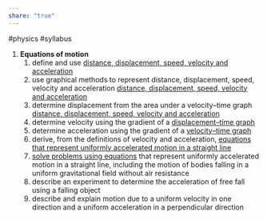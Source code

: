 ```yaml
---  
share: "true"  
---  
```

#physics #syllabus   
  
  
1. **Equations of motion**  
	1. define and use [distance, displacement, speed, velocity and acceleration](SUVAT%20equations)  
	2. use graphical methods to represent distance, displacement, speed, velocity and acceleration  [distance, displacement, speed, velocity and acceleration](SUVAT%20equations.md)  
	3. determine displacement from the area under a velocity–time graph [distance, displacement, speed, velocity and acceleration](SUVAT%20equations.md)  
	4. determine velocity using the gradient of a [displacement–time graph](Displacement%20time%20graph.md)  
	5. determine acceleration using the gradient of a [velocity–time graph](Deriving%20SUVAT%204.md)  
	6. derive, from the definitions of velocity and acceleration, [equations that represent uniformly accelerated motion in a straight line](Deriving%20SUVAT.md)   
	7. [solve problems using equations](Projectiles%20&%20SUVAT.md) that represent uniformly accelerated motion in a straight line, including the motion of bodies falling in a uniform gravitational field without air resistance  
	8. describe an experiment to determine the acceleration of free fall using a falling object  
	9. describe and explain motion due to a uniform velocity in one direction and a uniform acceleration in a perpendicular direction  
